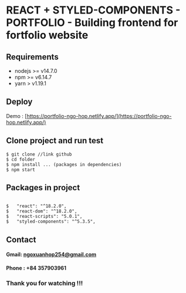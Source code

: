 # REACT + STYLED-COMPONENTS - PORTFOLIO - Building frontend for fortfolio website

## Requirements

- nodejs >= v14.7.0
- npm >= v6.14.7
- yarn > v1.19.1

## Deploy

Demo : [https://portfolio-ngo-hop.netlify.app/](https://portfolio-ngo-hop.netlify.app/)


## Clone project and run test

```
$ git clone //link github
$ cd folder
$ npm install ... (packages in dependencies)
$ npm start

```

## Packages in project

```

$   "react": "^18.2.0",
$   "react-dom": "^18.2.0",
$   "react-scripts": "5.0.1",
$   "styled-components": "^5.3.5",

```

## Contact

#### Gmail: ngoxuanhop254@gmail.com

#### Phone : +84 357903961

### Thank you for watching !!!
